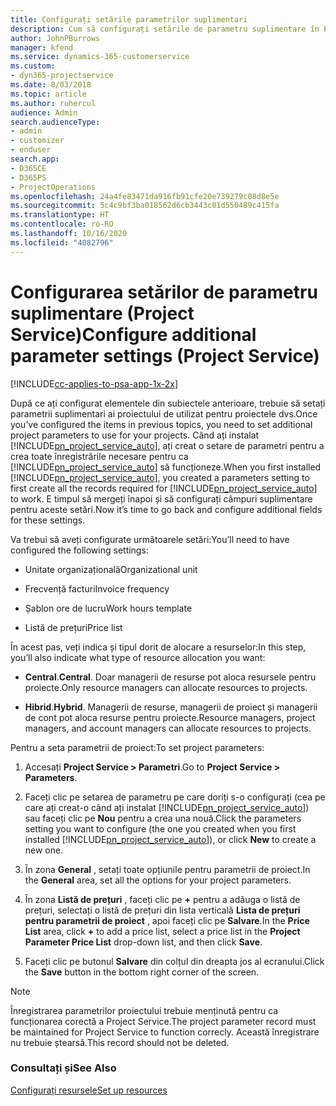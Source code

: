 ```yaml
---
title: Configurați setările parametrilor suplimentari
description: Cum să configurați setările de parametru suplimentare în Project Service
author: JohnPBurrows
manager: kfend
ms.service: dynamics-365-customerservice
ms.custom:
- dyn365-projectservice
ms.date: 8/03/2018
ms.topic: article
ms.author: ruhercul
audience: Admin
search.audienceType:
- admin
- customizer
- enduser
search.app:
- D365CE
- D365PS
- ProjectOperations
ms.openlocfilehash: 24a4fe83471da916fb91cfe20e739279c08d8e5e
ms.sourcegitcommit: 5c4c9bf3ba018562d6cb3443c01d550489c415fa
ms.translationtype: HT
ms.contentlocale: ro-RO
ms.lasthandoff: 10/16/2020
ms.locfileid: "4082796"
---
```

# <a name="configure-additional-parameter-settings-project-service"></a><span data-ttu-id="f604a-103">Configurarea setărilor de parametru suplimentare (Project Service)</span><span class="sxs-lookup"><span data-stu-id="f604a-103">Configure additional parameter settings (Project Service)</span></span>

[!INCLUDE[cc-applies-to-psa-app-1x-2x](../includes/cc-applies-to-psa-app-1x-2x.md)]

<span data-ttu-id="f604a-104">După ce ați configurat elementele din subiectele anterioare, trebuie să setați parametrii suplimentari ai proiectului de utilizat pentru proiectele dvs.</span><span class="sxs-lookup"><span data-stu-id="f604a-104">Once you’ve configured the items in previous topics, you need to set additional project parameters to use for your projects.</span></span> <span data-ttu-id="f604a-105">Când ați instalat [!INCLUDE[pn_project_service_auto](../includes/pn-project-service-auto.md)], ați creat o setare de parametri pentru a crea toate înregistrările necesare pentru ca [!INCLUDE[pn_project_service_auto](../includes/pn-project-service-auto.md)] să funcționeze.</span><span class="sxs-lookup"><span data-stu-id="f604a-105">When you first installed [!INCLUDE[pn_project_service_auto](../includes/pn-project-service-auto.md)], you created a parameters setting to first create all the records required for [!INCLUDE[pn_project_service_auto](../includes/pn-project-service-auto.md)] to work.</span></span> <span data-ttu-id="f604a-106">E timpul să mergeți înapoi și să configurați câmpuri suplimentare pentru aceste setări.</span><span class="sxs-lookup"><span data-stu-id="f604a-106">Now it’s time to go back and configure additional fields for these settings.</span></span>  
  
 <span data-ttu-id="f604a-107">Va trebui să aveți configurate următoarele setări:</span><span class="sxs-lookup"><span data-stu-id="f604a-107">You’ll need to have configured the following settings:</span></span>  
  
-   <span data-ttu-id="f604a-108">Unitate organizațională</span><span class="sxs-lookup"><span data-stu-id="f604a-108">Organizational unit</span></span>  
  
-   <span data-ttu-id="f604a-109">Frecvență facturi</span><span class="sxs-lookup"><span data-stu-id="f604a-109">Invoice frequency</span></span>  
  
-   <span data-ttu-id="f604a-110">Șablon ore de lucru</span><span class="sxs-lookup"><span data-stu-id="f604a-110">Work hours template</span></span>  
  
-   <span data-ttu-id="f604a-111">Listă de prețuri</span><span class="sxs-lookup"><span data-stu-id="f604a-111">Price list</span></span>  
 
<span data-ttu-id="f604a-112">În acest pas, veți indica și tipul dorit de alocare a resurselor:</span><span class="sxs-lookup"><span data-stu-id="f604a-112">In this step, you’ll also indicate what type of resource allocation you want:</span></span>  
  
- <span data-ttu-id="f604a-113">**Central**.</span><span class="sxs-lookup"><span data-stu-id="f604a-113">**Central**.</span></span> <span data-ttu-id="f604a-114">Doar managerii de resurse pot aloca resursele pentru proiecte.</span><span class="sxs-lookup"><span data-stu-id="f604a-114">Only resource managers can allocate resources to projects.</span></span>  
  
- <span data-ttu-id="f604a-115">**Hibrid**.</span><span class="sxs-lookup"><span data-stu-id="f604a-115">**Hybrid**.</span></span> <span data-ttu-id="f604a-116">Managerii de resurse, managerii de proiect și managerii de cont pot aloca resurse pentru proiecte.</span><span class="sxs-lookup"><span data-stu-id="f604a-116">Resource managers, project managers, and account managers can allocate resources to projects.</span></span>  
  
 
<span data-ttu-id="f604a-117">Pentru a seta parametrii de proiect:</span><span class="sxs-lookup"><span data-stu-id="f604a-117">To set project parameters:</span></span>  
  
1. <span data-ttu-id="f604a-118">Accesați **Project Service > Parametri**.</span><span class="sxs-lookup"><span data-stu-id="f604a-118">Go to **Project Service > Parameters**.</span></span>  
  
2. <span data-ttu-id="f604a-119">Faceți clic pe setarea de parametru pe care doriți s-o configurați (cea pe care ați creat-o când ați instalat [!INCLUDE[pn_project_service_auto](../includes/pn-project-service-auto.md)]) sau faceți clic pe **Nou** pentru a crea una nouă.</span><span class="sxs-lookup"><span data-stu-id="f604a-119">Click the parameters setting you want to configure (the one you created when you first installed [!INCLUDE[pn_project_service_auto](../includes/pn-project-service-auto.md)]), or click **New** to create a new one.</span></span>  
  
3. <span data-ttu-id="f604a-120">În zona **General** , setați toate opțiunile pentru parametrii de proiect.</span><span class="sxs-lookup"><span data-stu-id="f604a-120">In the **General** area, set all the options for your project parameters.</span></span>  
  
4. <span data-ttu-id="f604a-121">În zona **Listă de prețuri** , faceți clic pe **+** pentru a adăuga o listă de prețuri, selectați o listă de prețuri din lista verticală **Lista de prețuri pentru parametrii de proiect** , apoi faceți clic pe **Salvare**.</span><span class="sxs-lookup"><span data-stu-id="f604a-121">In the **Price List** area, click **+** to add a price list, select a price list in the **Project Parameter Price List** drop-down list, and then click **Save**.</span></span>  
  
5. <span data-ttu-id="f604a-122">Faceți clic pe butonul **Salvare** din colțul din dreapta jos al ecranului.</span><span class="sxs-lookup"><span data-stu-id="f604a-122">Click the **Save** button in the bottom right corner of the screen.</span></span>  

> [!NOTE]
> <span data-ttu-id="f604a-123">Înregistrarea parametrilor proiectului trebuie menținută pentru ca funcționarea corectă a Project Service.</span><span class="sxs-lookup"><span data-stu-id="f604a-123">The project parameter record must be maintained for Project Service to function correcly.</span></span> <span data-ttu-id="f604a-124">Această înregistrare nu trebuie ștearsă.</span><span class="sxs-lookup"><span data-stu-id="f604a-124">This record should not be deleted.</span></span>

### <a name="see-also"></a><span data-ttu-id="f604a-125">Consultați și</span><span class="sxs-lookup"><span data-stu-id="f604a-125">See Also</span></span>  
 [<span data-ttu-id="f604a-126">Configurați resursele</span><span class="sxs-lookup"><span data-stu-id="f604a-126">Set up resources</span></span>](../psa/set-up-resources.md)
